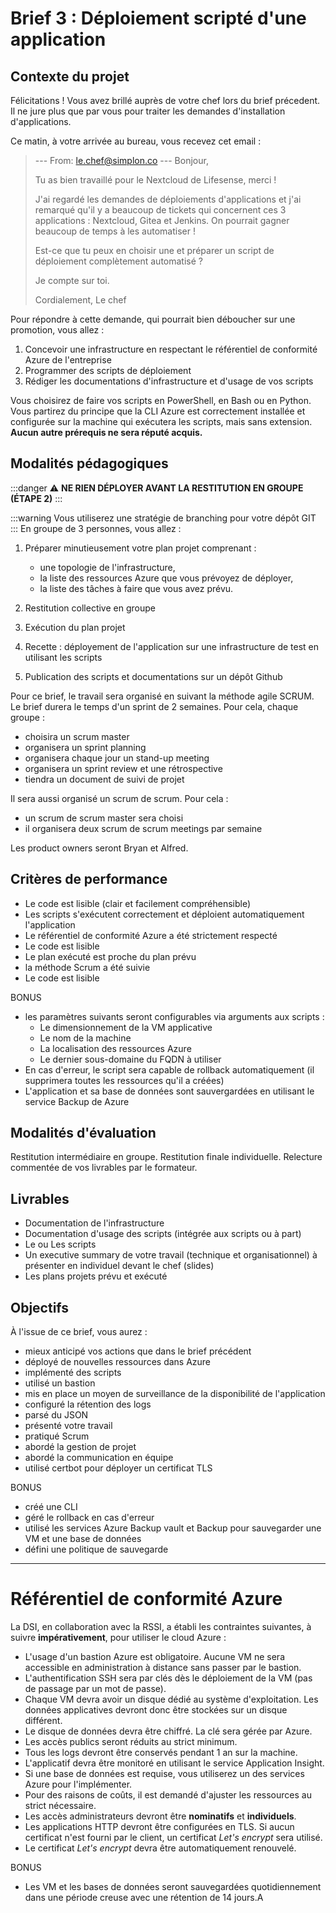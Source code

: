 # Brief 3 : Déploiement scripté d'une application

## Contexte du projet

Félicitations ! Vous avez brillé auprès de votre chef lors du brief précedent.
Il ne jure plus que par vous pour traiter les demandes d'installation d'applications.

Ce matin, à votre arrivée au bureau, vous recevez cet email : 

> --- From: le.chef@simplon.co ---
> Bonjour,
> 
> Tu as bien travaillé pour le Nextcloud de Lifesense, merci !
>
> J'ai regardé les demandes de déploiements d'applications et j'ai remarqué qu'il y a beaucoup de tickets qui concernent ces 3 applications : Nextcloud, Gitea et Jenkins.
> On pourrait gagner beaucoup de temps à les automatiser ! 
>
> Est-ce que tu peux en choisir une et préparer un script de déploiement complètement automatisé ?
>
> Je compte sur toi.
>
> Cordialement,
> Le chef

Pour répondre à cette demande, qui pourrait bien déboucher sur une promotion, vous allez : 
  1) Concevoir une infrastructure en respectant le référentiel de conformité Azure de l'entreprise
  2) Programmer des scripts de déploiement
  3) Rédiger les documentations d'infrastructure et d'usage de vos scripts

Vous choisirez de faire vos scripts en PowerShell, en Bash ou en Python. 
Vous partirez du principe que la CLI Azure est correctement installée et configurée sur la machine qui exécutera les scripts, mais sans extension.
**Aucun autre prérequis ne sera réputé acquis.**


## Modalités pédagogiques

:::danger
:warning: **NE RIEN DÉPLOYER AVANT LA RESTITUTION EN GROUPE (ÉTAPE 2)**
:::

:::warning
Vous utiliserez une stratégie de branching pour votre dépôt GIT
:::
En groupe de 3 personnes, vous allez : 

 1) Préparer minutieusement votre plan projet comprenant : 
    - une topologie de l'infrastructure,
    - la liste des ressources Azure que vous prévoyez de déployer,
    - la liste des tâches à faire que vous avez prévu.

  2) Restitution collective en groupe
  3) Exécution du plan projet
  4) Recette : déployement de l'application sur une infrastructure de test en utilisant les scripts
  5) Publication des scripts et documentations sur un dépôt Github

Pour ce brief, le travail sera organisé en suivant la méthode agile SCRUM. Le brief durera le temps d'un sprint de 2 semaines. Pour cela, chaque groupe : 
  - choisira un scrum master
  - organisera un sprint planning
  - organisera chaque jour un stand-up meeting
  - organisera un sprint review et une rétrospective
  - tiendra un document de suivi de projet

Il sera aussi organisé un scrum de scrum. Pour cela : 
  - un scrum de scrum master sera choisi
  - il organisera deux scrum de scrum meetings par semaine

Les product owners seront Bryan et Alfred.

## Critères de performance

  - Le code est lisible (clair et facilement compréhensible)
  - Les scripts s'exécutent correctement et déploient automatiquement l'application
  - Le référentiel de conformité Azure a été strictement respecté
  - Le code est lisible
  - Le plan exécuté est proche du plan prévu
  - la méthode Scrum a été suivie
  - Le code est lisible

BONUS
  - les paramètres suivants seront configurables via arguments aux scripts : 
     - Le dimensionnement de la VM applicative
     - Le nom de la machine
     - La localisation des ressources Azure
     - Le dernier sous-domaine du FQDN à utiliser
  - En cas d'erreur, le script sera capable de rollback automatiquement (il supprimera toutes les ressources qu'il a créées)
  - L'application et sa base de données sont sauvergardées en utilisant le service Backup de Azure
 

## Modalités d'évaluation
Restitution intermédiaire en groupe.
Restitution finale individuelle.
Relecture commentée de vos livrables par le formateur.

## Livrables

  - Documentation de l'infrastructure
  - Documentation d'usage des scripts (intégrée aux scripts ou à part)
  - Le ou Les scripts
  - Un executive summary de votre travail (technique et organisationnel) à présenter en individuel devant le chef (slides)
  - Les plans projets prévu et exécuté

## Objectifs

À l'issue de ce brief, vous aurez :
  - mieux anticipé vos actions que dans le brief précédent
  - déployé de nouvelles ressources dans Azure
  - implémenté des scripts
  - utilisé un bastion
  - mis en place un moyen de surveillance de la disponibilité de l'application
  - configuré la rétention des logs
  - parsé du JSON
  - présenté votre travail
  - pratiqué Scrum
  - abordé la gestion de projet
 - abordé la communication en équipe
 - utilisé certbot pour déployer un certificat TLS
 
BONUS
 - créé une CLI
 - géré le rollback en cas d'erreur
 - utilisé les services Azure Backup vault et Backup pour sauvegarder une VM et une base de données
 - défini une politique de sauvegarde


---

# Référentiel de conformité Azure

La DSI, en collaboration avec la RSSI, a établi les contraintes suivantes, à suivre **impérativement**, pour utiliser le cloud Azure : 
 - L'usage d'un bastion Azure est obligatoire. Aucune VM ne sera accessible en administration à distance sans passer par le bastion.
 - L'authentification SSH sera par clés dès le déploiement de la VM (pas de passage par un mot de passe).
 - Chaque VM devra avoir un disque dédié au système d'exploitation. Les données applicatives devront donc être stockées sur un disque différent.
 - Le disque de données devra être chiffré. La clé sera gérée par Azure.
 - Les accès publics seront réduits au strict minimum.
 - Tous les logs devront être conservés pendant 1 an sur la machine.
 - L'applicatif devra être monitoré en utilisant le service Application Insight.
 - Si une base de données est requise, vous utiliserez un des services Azure pour l'implémenter.
 - Pour des raisons de coûts, il est demandé d'ajuster les ressources au strict nécessaire.
 - Les accès administrateurs devront être **nominatifs** et **individuels**.
  - Les applications HTTP devront être configurées en TLS. Si aucun certificat n'est fourni par le client, un certificat *Let's encrypt* sera utilisé.
  - Le certificat *Let's encrypt* devra être automatiquement renouvelé.

BONUS
 - Les VM et les bases de données seront sauvegardées quotidiennement dans une période creuse avec une rétention de 14 jours.A
